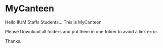 # MyCanteen
Hello IIUM Staffs  Students... This is MyCanteen

Please Download all folders and put them in one folder to avoid a link error.

Thanks.

